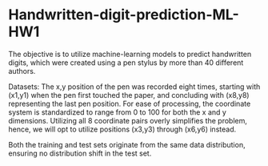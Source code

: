 # Handwritten-digit-prediction-ML-HW1

The objective is to utilize machine-learning models to predict handwritten digits, which were created using a pen stylus by more than 40 different authors.

Datasets:
The x,y position of the pen was recorded eight times, starting with (x1,y1) when the pen first touched the paper, and concluding with (x8,y8) representing the last pen position. For ease of processing, the coordinate system is standardized to range from 0 to 100 for both the x and y dimensions. Utilizing all 8 coordinate pairs overly simplifies the problem, hence, we will opt to utilize positions (x3,y3) through (x6,y6) instead.

Both the training and test sets originate from the same data distribution, ensuring no distribution shift in the test set. 
